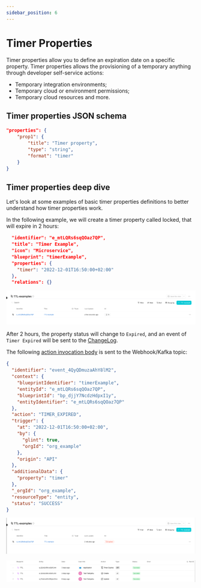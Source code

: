 ```yaml
---
sidebar_position: 6
---
```


# Timer Properties

Timer properties allow you to define an expiration date on a specific property. Timer properties allows the provisioning of a temporary anything through developer self-service actions:

- Temporary integration environments;
- Temporary cloud or environment permissions;
- Temporary cloud resources and more.

## Timer properties JSON schema

```json showLineNumbers
"properties": {
    "prop1": {
        "title": "Timer property",
        "type": "string",
        "format": "timer"
    }
}
```

## Timer properties deep dive

Let's look at some examples of basic timer properties definitions to better understand how timer properties work.

In the following example, we will create a timer property called locked, that will expire in 2 hours:

```json showLineNumbers
  "identifier": "e_mtLQRs6sqQOaz7QP",
  "title": "Timer Example",
  "icon": "Microservice",
  "blueprint": "timerExample",
  "properties": {
    "timer": "2022-12-01T16:50:00+02:00"
  },
  "relations": {}
```

![Timer entity](../../../static/img/software-catalog/entity/TTLCreateEntity.png)

After 2 hours, the property status will change to `Expired`, and an event of `Timer Expired` will be sent to the [ChangeLog](../blueprint/blueprint.md#changelog-destination).

The following [action invocation body](../../self-service-actions/self-service-actions-deep-dive/self-service-actions-deep-dive.md#self-service-action-run-payload) is sent to the Webhook/Kafka topic:

```json showLineNumbers
{
  "identifier": "event_4QyQDmuzaAhY8lM2",
  "context": {
    "blueprintIdentifier": "timerExample",
    "entityId": "e_mtLQRs6sqQOaz7QP",
    "blueprintId": "bp_djjY7NcdzHdpxI1y",
    "entityIdentifier": "e_mtLQRs6sqQOaz7QP"
  },
  "action": "TIMER_EXPIRED",
  "trigger": {
    "at": "2022-12-01T16:50:00+02:00",
    "by": {
      "glint": true,
      "orgId": "org_example"
    },
    "origin": "API"
  },
  "additionalData": {
    "property": "timer"
  },
  "_orgId": "org_example",
  "resourceType": "entity",
  "status": "SUCCESS"
}
```

![Timer entity expired](../../../static/img/software-catalog/entity/TTLExpiredEntity.png)

![Timer Audit log](../../../static/img/software-catalog/entity/AuditLogTTL.png)
